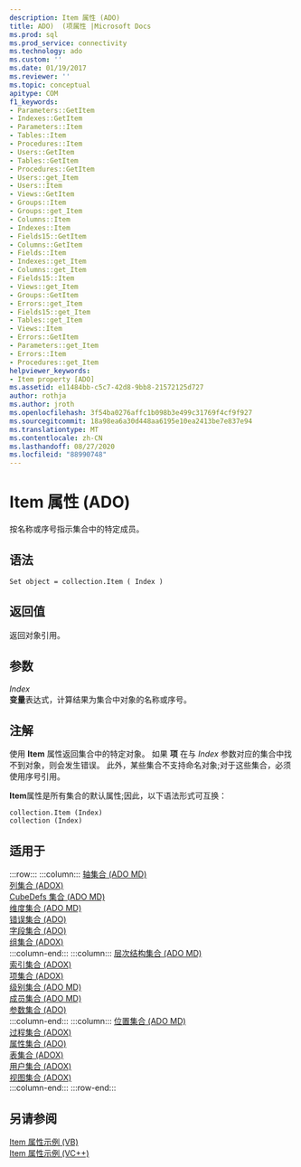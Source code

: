 ```yaml
---
description: Item 属性 (ADO)
title: ADO)  (项属性 |Microsoft Docs
ms.prod: sql
ms.prod_service: connectivity
ms.technology: ado
ms.custom: ''
ms.date: 01/19/2017
ms.reviewer: ''
ms.topic: conceptual
apitype: COM
f1_keywords:
- Parameters::GetItem
- Indexes::GetItem
- Parameters::Item
- Tables::Item
- Procedures::Item
- Users::GetItem
- Tables::GetItem
- Procedures::GetItem
- Users::get_Item
- Users::Item
- Views::GetItem
- Groups::Item
- Groups::get_Item
- Columns::Item
- Indexes::Item
- Fields15::GetItem
- Columns::GetItem
- Fields::Item
- Indexes::get_Item
- Columns::get_Item
- Fields15::Item
- Views::get_Item
- Groups::GetItem
- Errors::get_Item
- Fields15::get_Item
- Tables::get_Item
- Views::Item
- Errors::GetItem
- Parameters::get_Item
- Errors::Item
- Procedures::get_Item
helpviewer_keywords:
- Item property [ADO]
ms.assetid: e11484bb-c5c7-42d8-9bb8-21572125d727
author: rothja
ms.author: jroth
ms.openlocfilehash: 3f54ba0276affc1b098b3e499c31769f4cf9f927
ms.sourcegitcommit: 18a98ea6a30d448aa6195e10ea2413be7e837e94
ms.translationtype: MT
ms.contentlocale: zh-CN
ms.lasthandoff: 08/27/2020
ms.locfileid: "88990748"
---
```

# <a name="item-property-ado"></a>Item 属性 (ADO)
按名称或序号指示集合中的特定成员。  
  
## <a name="syntax"></a>语法  
  
```  
Set object = collection.Item ( Index )  
```  
  
## <a name="return-value"></a>返回值  
 返回对象引用。  
  
## <a name="parameters"></a>参数  
 *Index*  
 **变量**表达式，计算结果为集合中对象的名称或序号。  
  
## <a name="remarks"></a>注解  
 使用 **Item** 属性返回集合中的特定对象。 如果 **项** 在与 *Index* 参数对应的集合中找不到对象，则会发生错误。 此外，某些集合不支持命名对象;对于这些集合，必须使用序号引用。  
  
 **Item**属性是所有集合的默认属性;因此，以下语法形式可互换：  
  
```  
collection.Item (Index)  
collection (Index)  
```  
  
## <a name="applies-to"></a>适用于  

:::row:::
    :::column:::
        [轴集合 (ADO MD)](../ado-md-api/axes-collection-ado-md.md)  
        [列集合 (ADOX)](../adox-api/columns-collection-adox.md)  
        [CubeDefs 集合 (ADO MD)](../ado-md-api/cubedefs-collection-ado-md.md)  
        [维度集合 (ADO MD)](../ado-md-api/dimensions-collection-ado-md.md)  
        [错误集合 (ADO)](./errors-collection-ado.md)  
        [字段集合 (ADO)](./fields-collection-ado.md)  
        [组集合 (ADOX)](../adox-api/groups-collection-adox.md)  
    :::column-end:::
    :::column:::
        [层次结构集合 (ADO MD)](../ado-md-api/hierarchies-collection-ado-md.md)  
        [索引集合 (ADOX)](../adox-api/indexes-collection-adox.md)  
        [项集合 (ADOX)](../adox-api/keys-collection-adox.md)  
        [级别集合 (ADO MD)](../ado-md-api/levels-collection-ado-md.md)  
        [成员集合 (ADO MD)](../ado-md-api/members-collection-ado-md.md)  
        [参数集合 (ADO)](./parameters-collection-ado.md)  
    :::column-end:::
    :::column:::
        [位置集合 (ADO MD)](../ado-md-api/positions-collection-ado-md.md)  
        [过程集合 (ADOX)](../adox-api/procedures-collection-adox.md)  
        [属性集合 (ADO)](./properties-collection-ado.md)  
        [表集合 (ADOX)](../adox-api/tables-collection-adox.md)  
        [用户集合 (ADOX)](../adox-api/users-collection-adox.md)  
        [视图集合 (ADOX)](../adox-api/views-collection-adox.md)  
    :::column-end:::
:::row-end:::

## <a name="see-also"></a>另请参阅  
 [Item 属性示例 (VB) ](./item-property-example-vb.md)   
 [Item 属性示例 (VC++)](./item-property-example-vc.md)